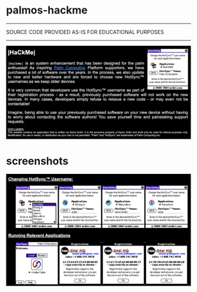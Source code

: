 # palmos-hackme
  
----------------------------------------------------------------------------

 SOURCE CODE PROVIDED AS-IS FOR EDUCATIONAL PURPOSES

----------------------------------------------------------------------------

![hackme info](images/hackme-index.png)

# screenshots

![hackme info](images/hackme-screenshots.png)
